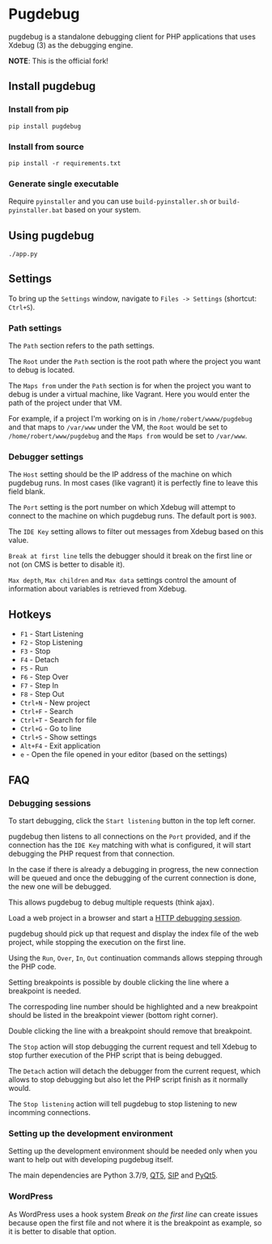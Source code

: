 # Pugdebug

pugdebug is a standalone debugging client for PHP applications that uses Xdebug (3) as the debugging engine.

**NOTE**: This is the official fork!

## Install pugdebug

### Install from pip

`pip install pugdebug`

### Install from source

`pip install -r requirements.txt`

### Generate single executable

Require `pyinstaller` and you can use `build-pyinstaller.sh` or `build-pyinstaller.bat` based on your system.

## Using pugdebug

`./app.py`

## Settings

To bring up the `Settings` window, navigate to `Files -> Settings` (shortcut: `Ctrl+S`).

### Path settings

The `Path` section refers to the path settings.

The `Root` under the `Path` section is the root path where the project you want to debug is located.

The `Maps from` under the `Path` section is for when the project you want to debug is under a virtual machine, like Vagrant. Here you would enter the path of the project under that VM.

For example, if a project I'm working on is in `/home/robert/wwww/pugdebug` and that maps to `/var/www` under the VM, the `Root` would be set to `/home/robert/www/pugdebug` and the `Maps from` would be set to `/var/www`.

### Debugger settings

The `Host` setting should be the IP address of the machine on which pugdebug runs. In most cases (like vagrant) it is perfectly fine to leave this field blank.

The `Port` setting is the port number on which Xdebug will attempt to connect to the machine on which pugdebug runs. The default port is `9003`.

The `IDE Key` setting allows to filter out messages from Xdebug based on this value.

`Break at first line` tells the debugger should it break on the first line or not (on CMS is better to disable it).

`Max depth`, `Max children` and `Max data` settings control the amount of information about variables is retrieved from Xdebug.

## Hotkeys

* `F1` - Start Listening
* `F2` - Stop Listening
* `F3` - Stop
* `F4` - Detach
* `F5` - Run
* `F6` - Step Over
* `F7` - Step In
* `F8` - Step Out
* `Ctrl+N` - New project
* `Ctrl+F` - Search
* `Ctrl+T` - Search for file
* `Ctrl+G` - Go to line
* `Ctrl+S` - Show settings
* `Alt+F4` - Exit application
* `e` - Open the file opened in your editor (based on the settings)

## FAQ

### Debugging sessions

To start debugging, click the `Start listening` button in the top left corner.

pugdebug then listens to all connections on the `Port` provided, and if the connection has the `IDE Key` matching with what is configured, it will start debugging the PHP request from that connection.

In the case if there is already a debugging in progress, the new connection will be queued and once the debugging of the current connection is done, the new one will be debugged.

This allows pugdebug to debug multiple requests (think ajax).

Load a web project in a browser and start a [HTTP debugging session](http://xdebug.org/docs/remote#browser_session).

pugdebug should pick up that request and display the index file of the web project, while stopping the execution on the first line.

Using the `Run`, `Over`, `In`, `Out` continuation commands allows stepping through the PHP code.

Setting breakpoints is possible by double clicking the line where a breakpoint is needed.

The correspoding line number should be highlighted and a new breakpoint should be listed in the breakpoint viewer (bottom right corner).

Double clicking the line with a breakpoint should remove that breakpoint.

The `Stop` action will stop debugging the current request and tell Xdebug to stop further execution of the PHP script that is being debugged.

The `Detach` action will detach the debugger from the current request, which allows to stop debugging but also let the PHP script finish as it normally would.

The `Stop listening` action will tell pugdebug to stop listening to new incomming connections.

### Setting up the development environment

Setting up the development environment should be needed only when you want to help out with developing pugdebug itself.

The main dependencies are Python 3.7/9, [QT5](http://doc.qt.io/qt-5/gettingstarted.html), [SIP](http://www.riverbankcomputing.com/software/sip/download) and [PyQt5](http://www.riverbankcomputing.com/software/pyqt/download5).

### WordPress

As WordPress uses a hook system *Break on the first line* can create issues because open the first file and not where it is the breakpoint as example, so it is better to disable that option.
